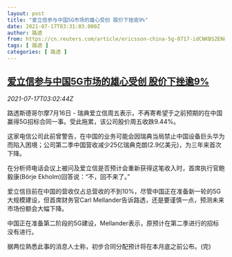 ```yaml
---
layout: post
title: "爱立信参与中国5G市场的雄心受创 股价下挫逾9%"
date: 2021-07-17T03:31:03.000Z
author: 路透
from: https://cn.reuters.com/article/ericsson-china-5g-0717-idCNKBS2EN02Z
tags: [ 路透 ]
categories: [ 路透 ]
---
```

<!--1626492663000-->
[爱立信参与中国5G市场的雄心受创 股价下挫逾9%](https://cn.reuters.com/article/ericsson-china-5g-0717-idCNKBS2EN02Z)
------

<div>
<div><i>2021-07-17T03:02:44Z</i></div><p>路透斯德哥尔摩7月16日 - 瑞典爱立信周五表示，不再寄希望于之前预期的在中国赢得5G招标合同一事。受此拖累，该公司股价周五收跌9.44%。</p><p>这家电信公司此前曾警告，在中国的业务可能会因瑞典当局禁止中国设备巨头华为而陷入困境；公司第二季中国营收减少25亿瑞典克朗(2.9亿美元)，为三年来首次下降。</p><p>在分析师电话会议上被问及爱立信是否预计会重新获得这笔收入时，首席执行官鲍毅康(Börje Ekholm)回答说：“不，回不来了。”</p><p>爱立信目前在中国的营收仅占总营收的不到10%，尽管中国正在准备新一轮的5G大规模建设，但首席财务官Carl Mellander告诉路透，还是要谨慎一点，预测未来市场份额会大幅下降。</p><p>中国正在准备第二阶段的5G建设，Mellander表示，原预计在第二季进行的招标没有进行。</p><p>据两位熟悉此事的消息人士称，初步合同分配预计将在本月底之前公布。(完)</p>
</div>
